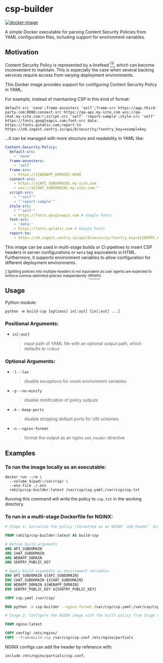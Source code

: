 # csp-builder

[![docker-image][docker-image-badge]][docker-image]

A simple Docker executable for parsing Content Security Policies from YAML configuration files, including support for 
environment variables.

## Motivation

Content Security Policy is represented by a linefeed <a href='#fn-1'><sup id='fnr-1'>(1)</sup></a>, which can become
inconvenient to maintain. This is especially the case when several backing services require access from varying deployment environments.

This Docker image provides support for configuring Content Security Policy in YAML.

For example, instead of maintaining CSP in this kind of format:
```
default-src 'none';frame-ancestors 'self';frame-src https://app.third-party.com:8080;connect-src https://qa-api.my-site.com wss://qa-chat.my-site.com:*;script-src 'self' 'report-sample';style-src 'self' https://fonts.googleapis.com;font-src data: https://fonts.gstatic.com;report-to https://o0.ingest.sentry.io/api/0/security/?sentry_key=examplekey
```

...it can be managed with more structure and readability in YAML like:
```yaml
Content-Security-Policy:
  default-src:
    - 'none'
  frame-ancestors:
    - 'self'
  frame-src:
    - https://${WEBAPP_DOMAIN}:8080
  connect-src:
    - https://${API_SUBDOMAIN}.my-site.com
    - wss://${CHAT_SUBDOMAIN}.my-site.com:*
  script-src:
    - "'self'"
    - "'report-sample'"
  style-src:
    - "'self'"
    - https://fonts.googleapis.com # Google Fonts
  font-src:
    - 'data:'
    - https://fonts.gstatic.com # Google Fonts
  report-to:
    - https://o0.ingest.sentry.io/api/0/security/?sentry_key=${SENTRY_PUBLIC_KEY}
```



This image can be used in multi-stage builds or CI pipelines to insert CSP headers in server configurations or `meta`
tag equivalents in HTML. Furthermore, it supports environment variables to allow configuration for different deployment 
environments.

<sup id='fn-1'>[1](#fnr-1) 
Splitting policies into multiple headers is not equivalent as user agents are expected to enforce comma-delimited 
policies independently 
(</sup><a href='https://www.w3.org/TR/CSP3/#multiple-policies'><sup>details</sup></a><sup>)</sup>

## Usage

Python module:

```shell
python -m build-csp [options] in[:out] [in[:out] ...]
```

### Positional Arguments:

- `in[:out]`

  > input path of YAML file with an optional output path, which defaults to `stdout`

### Optional Arguments:

- `-l` `--lax`

  > disable exceptions for unset environment variables

- `-p` `--no-minify`

  > disable minification of policy outputs

- `-k` `--keep-ports`

  > disable stripping default ports for URI schemes

- `-n` `--nginx-format`
  > format the output as an nginx `add_header` directive

## Examples

### To run the image locally as an executable:

```shell
docker run --rm \
  --volume $(pwd):/var/csp/ \
  --env-file ./.env
  rahilp/csp-builder:latest /var/csp/csp.yaml:/var/csp/csp.txt
```

Running this command will write the policy to `csp.txt` in the working directory.


### To run in a multi-stage Dockerfile for NGINX:

```dockerfile
# Stage 1: Serialize the policy (formatted as an NGINX `add_header` directive)

FROM rahilp/csp-builder:latest AS build-csp

# Define build arguments
ARG API_SUBDOMAIN
ARG CHAT_SUBDOMAIN
ARG WEBAPP_DOMAIN
ARG SENTRY_PUBLIC_KEY

# Apply build arguments as environment variables
ENV API_SUBDOMAIN ${API_SUBDOMAIN}
ENV CHAT_SUBDOMAIN ${CHAT_SUBDOMAIN}
ENV WEBAPP_DOMAIN ${WEBAPP_DOMAIN}
ENV SENTRY_PUBLIC_KEY ${SENTRY_PUBLIC_KEY}

COPY csp.yaml /var/csp/

RUN python -m csp-builder --nginx-format /var/csp/csp.yaml:/var/csp/csp.conf

# Stage 2: Configure the NGINX image with the built policy from Stage 0

FROM nginx:latest

COPY config/ /etc/nginx/
COPY --from=build-csp /var/csp/csp.conf /etc/nginx/partials
```

NGINX configs can add the header by reference with:

```nginx
include /etc/nginx/partials/csp.conf;
```

[docker-image-badge]: https://img.shields.io/docker/v/rahilp/csp-builder?label=docker

[docker-image]: https://hub.docker.com/r/rahilp/csp-builder/tags


